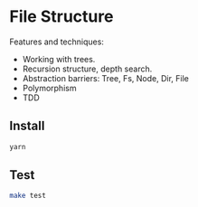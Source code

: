 # File Structure

 Features and techniques:

 - Working with trees.
 - Recursion structure, depth search.
 - Abstraction barriers: Tree, Fs, Node, Dir, File
 - Polymorphism
 - TDD

## Install

```sh
yarn
```

## Test

```sh
make test
```
